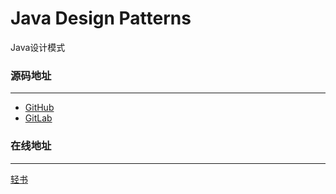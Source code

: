 # Java Design Patterns

Java设计模式

### 源码地址

---

- [GitHub](https://github.com/qianmoQ/Java-Design-Patterns.git)
- [GitLab](https://git.edurt.com/qianmoQ/java-design-patterns.git)

### 在线地址

---

[轻书](http://books.edurt.com/books/java_design_pattern)